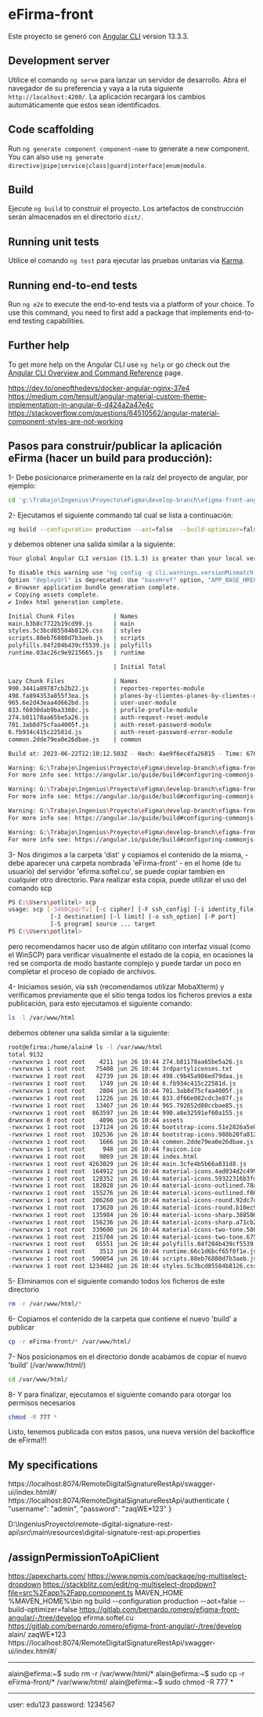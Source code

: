 # eFirma-front

Este proyecto se generó con [Angular CLI](https://github.com/angular/angular-cli) version 13.3.3.

## Development server

Utilice el comando `ng serve` para lanzar un servidor de desarrollo. Abra el navegador de su preferencia y vaya a la ruta siguiente `http://localhost:4200/`. La aplicación recargará los cambios automáticamente que estos sean identificados.

## Code scaffolding

Run `ng generate component component-name` to generate a new component. You can also use `ng generate directive|pipe|service|class|guard|interface|enum|module`.

## Build

Ejecute `ng build` to construir el proyecto. Los artefactos de construcción serán almacenados en el directorio `dist/`.

## Running unit tests

Utilice el comando `ng test` para ejecutar las pruebas unitarias via [Karma](https://karma-runner.github.io).

## Running end-to-end tests

Run `ng e2e` to execute the end-to-end tests via a platform of your choice. To use this command, you need to first add a package that implements end-to-end testing capabilities.

## Further help

To get more help on the Angular CLI use `ng help` or go check out the [Angular CLI Overview and Command Reference](https://angular.io/cli) page.

https://dev.to/oneofthedevs/docker-angular-nginx-37e4
https://medium.com/tensult/angular-material-custom-theme-implementation-in-angular-6-d424a2a47e4c
https://stackoverflow.com/questions/64510562/angular-material-component-styles-are-not-working

## Pasos para construir/publicar la aplicación eFirma (hacer un build para producción):

1- Debe posicionarce primeramente en la raíz del proyecto de angular, por ejemplo:

```sh
cd 'g:\Trabajo\Ingenius\Proyecto\eFigma\develop-branch\efigma-front-angular\'
```

2- Ejecutamos el siguiente commando tal cual se lista a continuación:

```sh
ng build --configuration production --aot=false  --build-optimizer=false
```

y debemos obtener una salida similar a la siguiente:

```sh
Your global Angular CLI version (15.1.3) is greater than your local version (13.3.3). The local Angular CLI version is used.

To disable this warning use "ng config -g cli.warnings.versionMismatch false".
Option "deployUrl" is deprecated: Use "baseHref" option, "APP_BASE_HREF" DI token or a combination of both instead. For more information, see https://angular.io/guide/deployment#the-deploy-url.
✔ Browser application bundle generation complete.
✔ Copying assets complete.
✔ Index html generation complete.

Initial Chunk Files           | Names                                        |  Raw Size | Estimated Transfer Size
main.b3b8c7722b19cd99.js      | main                                         |   4.08 MB |               641.01 kB
styles.5c3bcd85584b8126.css   | styles                                       |   1.18 MB |                70.90 kB
scripts.88eb76880d7b3aeb.js   | scripts                                      | 576.22 kB |               127.54 kB
polyfills.04f204b439cf5539.js | polyfills                                    |  64.01 kB |                20.49 kB
runtime.03ac26c9e9215665.js   | runtime                                      |   3.43 kB |                 1.62 kB

                              | Initial Total                                |   5.88 MB |               861.57 kB

Lazy Chunk Files              | Names                                        |  Raw Size | Estimated Transfer Size
990.3441a89787cb2b22.js       | reportes-reportes-module                     | 843.36 kB |               169.88 kB
498.fa894353a855f3ea.js       | planes-by-clientes-planes-by-clientes-module |  43.75 kB |                 7.95 kB
965.6e2d43eaa4d662bd.js       | user-user-module                             |  13.15 kB |                 2.99 kB
833.f6030dab9ba3388c.js       | profile-profile-module                       |  10.96 kB |                 2.50 kB
274.b81178aa65be5a26.js       | auth-request-reset-module                    |   4.11 kB |                 1.38 kB
701.3ab8d75cfaa4005f.js       | auth-reset-password-module                   |   2.74 kB |                 1.11 kB
6.fb934c415c22581d.js         | auth-reset-password-error-module             |   1.71 kB |               783 bytes
common.2dde79ea0e26dbae.js    | common                                       |   1.63 kB |               694 bytes

Build at: 2023-06-22T12:10:12.503Z - Hash: 4ae9f6ec4fa26815 - Time: 67089ms

Warning: G:\Trabajo\Ingenius\Proyecto\eFigma\develop-branch\efigma-front-angular\node_modules\ng2-pdf-viewer\fesm2015\ng2-pdf-viewer.mjs depends on 'pdfjs-dist/build/pdf'. CommonJS or AMD dependencies can cause optimization bailouts.
For more info see: https://angular.io/guide/build#configuring-commonjs-dependencies

Warning: G:\Trabajo\Ingenius\Proyecto\eFigma\develop-branch\efigma-front-angular\node_modules\ng2-pdf-viewer\fesm2015\ng2-pdf-viewer.mjs depends on 'pdfjs-dist/web/pdf_viewer'. CommonJS or AMD dependencies can cause optimization bailouts.
For more info see: https://angular.io/guide/build#configuring-commonjs-dependencies

Warning: G:\Trabajo\Ingenius\Proyecto\eFigma\develop-branch\efigma-front-angular\src\app\assigners\components\listado\listado.component.ts depends on 'lorem-ipsum'. CommonJS or AMD dependencies can cause optimization bailouts.
For more info see: https://angular.io/guide/build#configuring-commonjs-dependencies

Warning: G:\Trabajo\Ingenius\Proyecto\eFigma\develop-branch\efigma-front-angular\src\app\plan\components\listado\listado.component.ts depends on 'xml2js'. CommonJS or AMD dependencies can cause optimization bailouts.
For more info see: https://angular.io/guide/build#configuring-commonjs-dependencies
```

3- Nos dirigimos a la carpeta 'dist' y copiamos el contenido de la misma, - debe aparecer una carpeta nombrada 'eFirma-front' - en el home (de tu usuario) del servidor 'efirma.softel.cu', se puede copiar tambien en cualquier otro directorio. Para realizar esta copia, puede utilizar el uso del comando scp

```sh
PS C:\Users\potlitel> scp
usage: scp [-346BCpqrTv] [-c cipher] [-F ssh_config] [-i identity_file]
            [-J destination] [-l limit] [-o ssh_option] [-P port]
            [-S program] source ... target
PS C:\Users\potlitel>
```

pero recomendamos hacer uso de algún utilitario con interfaz visual (como el WinSCP) para verificar visualmente el estado de la copia, en ocasiones la red se comporta de modo bastante complejo y puede tardar un poco en completar el proceso de copiado de archivos.

4- Iniciamos sesión, vía ssh (recomendamos utilizar MobaXterm) y verificamos previamente que el sitio tenga todos los ficheros previos a esta publicación, para esto ejecutamos el siguiente comando:

```sh
ls -l /var/www/html
```

debemos obtener una salida similar a la siguiente:

```sh
root@efirma:/home/alain# ls -l /var/www/html
total 9132
-rwxrwxrwx 1 root root    4211 jun 26 10:44 274.b81178aa65be5a26.js
-rwxrwxrwx 1 root root   75408 jun 26 10:44 3rdpartylicenses.txt
-rwxrwxrwx 1 root root   42739 jun 26 10:44 498.c9b45a986ed79daa.js
-rwxrwxrwx 1 root root    1749 jun 26 10:44 6.fb934c415c22581d.js
-rwxrwxrwx 1 root root    2804 jun 26 10:44 701.3ab8d75cfaa4005f.js
-rwxrwxrwx 1 root root   11226 jun 26 10:44 833.df66e082cdc3e87f.js
-rwxrwxrwx 1 root root   13467 jun 26 10:44 965.792652d80ccbae85.js
-rwxrwxrwx 1 root root  863597 jun 26 10:44 990.a8e32591ef60a155.js
drwxrwxrwx 8 root root    4096 jun 26 10:44 assets
-rwxrwxrwx 1 root root  137124 jun 26 10:44 bootstrap-icons.51e2826a5e883791.woff
-rwxrwxrwx 1 root root  102536 jun 26 10:44 bootstrap-icons.988b20fa812f3498.woff2
-rwxrwxrwx 1 root root    1666 jun 26 10:44 common.2dde79ea0e26dbae.js
-rwxrwxrwx 1 root root     948 jun 26 10:44 favicon.ico
-rwxrwxrwx 1 root root    9869 jun 26 10:44 index.html
-rwxrwxrwx 1 root root 4263029 jun 26 10:44 main.3cfe4b5b66a831d8.js
-rwxrwxrwx 1 root root  164912 jun 26 10:44 material-icons.4ad034d2c499d9b6.woff
-rwxrwxrwx 1 root root  128352 jun 26 10:44 material-icons.59322316b3fd6063.woff2
-rwxrwxrwx 1 root root  182028 jun 26 10:44 material-icons-outlined.78a93b2079680a08.woff
-rwxrwxrwx 1 root root  155276 jun 26 10:44 material-icons-outlined.f86cb7b0aa53f0fe.woff2
-rwxrwxrwx 1 root root  206260 jun 26 10:44 material-icons-round.92dc7ca2f4c591e7.woff
-rwxrwxrwx 1 root root  173620 jun 26 10:44 material-icons-round.b10ec9db5b7fbc74.woff2
-rwxrwxrwx 1 root root  135984 jun 26 10:44 material-icons-sharp.3885863ee4746422.woff2
-rwxrwxrwx 1 root root  156236 jun 26 10:44 material-icons-sharp.a71cb2bf66c604de.woff
-rwxrwxrwx 1 root root  339600 jun 26 10:44 material-icons-two-tone.588d63134de807a7.woff
-rwxrwxrwx 1 root root  215704 jun 26 10:44 material-icons-two-tone.675bd578bd14533e.woff2
-rwxrwxrwx 1 root root   65551 jun 26 10:44 polyfills.04f204b439cf5539.js
-rwxrwxrwx 1 root root    3513 jun 26 10:44 runtime.66c1d6bcf65f0f1e.js
-rwxrwxrwx 1 root root  590054 jun 26 10:44 scripts.88eb76880d7b3aeb.js
-rwxrwxrwx 1 root root 1234482 jun 26 10:44 styles.5c3bcd85584b8126.css
```

5- Eliminamos con el siguiente comando todos los ficheros de este directorio

```sh
rm -r /var/www/html/*
```

6- Copiamos el contenido de la carpeta que contiene el nuevo 'build' a publicar

```sh
cp -r eFirma-front/* /var/www/html/
```

7- Nos posicionamos en el directorio donde acabamos de copiar el nuevo 'build' (/var/www/html/)

```sh
cd /var/www/html/
```

8- Y para finalizar, ejecutamos el siguiente comando para otorgar los permisos necesarios

```sh
chmod -R 777 *
```

Listo, tenemos publicada con estos pasos, una nueva versión del backoffice de eFirma!!!

## My specifications
https://localhost:8074/RemoteDigitalSignatureRestApi/swagger-ui/index.html#/
https://localhost:8074/RemoteDigitalSignatureRestApi/authenticate
{
  "username": "admin",
  "password": "zaqWE*123"
}

D:\IngeniusProyecto\remote-digital-signature-rest-api\src\main\resources\digital-signature-rest-api.properties

/assignPermissionToApiClient
-----------------------------------------------------------------------
https://apexcharts.com/
https://www.npmjs.com/package/ng-multiselect-dropdown
https://stackblitz.com/edit/ng-multiselect-dropdown?file=src%2Fapp%2Fapp.component.ts
MAVEN_HOME
%MAVEN_HOME%\bin
ng build --configuration production --aot=false  --build-optimizer=false
https://gitlab.com/bernardo.romero/efigma-front-angular/-/tree/develop
efirma.softel.cu
https://gitlab.com/bernardo.romero/efigma-front-angular/-/tree/develop
alain/ zaqWE*123
https://localhost:8074/RemoteDigitalSignatureRestApi/swagger-ui/index.html#/

-----------------------------------------------
alain@efirma:~$ sudo rm -r /var/www/html/*
alain@efirma:~$ sudo cp -r eFirma-front/* /var/www/html/
alain@efirma:~$ sudo chmod -R 777 *

-----------------------------------------
user: edu123
password: 1234567 
